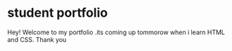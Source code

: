 # student portfolio

Hey! Welcome to my portfolio .its coming up tommorow when i learn HTML and CSS. Thank you